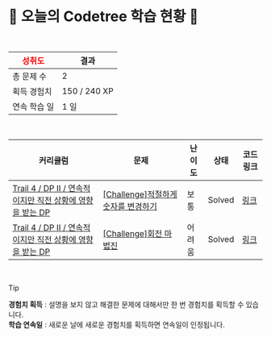 # 🌲 오늘의 Codetree 학습 현황 🌲

<br />

| <span style="color:red;display:block;text-align:center;"> **성취도**</span> | 결과 |
|---|---|
| 총 문제 수 | 2 |
| 획득 경험치 | 150 / 240 XP |
| 연속 학습 일 | 1 일 |

<br />

|커리큘럼|문제|난이도|상태|코드 링크|
|---|---|---|---|---|
|[Trail 4 / DP II / 연속적이지만 직전 상황에 영향을 받는 DP](https://www.codetree.ai/trail-info/intermediate-low/)|[[Challenge]적절하게 숫자를 변경하기](https://www.codetree.ai/trails/complete/curated-cards/challenge-change-number-properly/)|보통|Solved|[링크](https://github.com/Green-grape/codetree/blob/main/250601/%EC%A0%81%EC%A0%88%ED%95%98%EA%B2%8C%20%EC%88%AB%EC%9E%90%EB%A5%BC%20%EB%B3%80%EA%B2%BD%ED%95%98%EA%B8%B0/change-number-properly.py)|
|[Trail 4 / DP II / 연속적이지만 직전 상황에 영향을 받는 DP](https://www.codetree.ai/trail-info/intermediate-low/)|[[Challenge]회전 마법진](https://www.codetree.ai/trails/complete/curated-cards/challenge-rotation-magic-circle/)|어려움|Solved|[링크](https://github.com/Green-grape/codetree/blob/main/250601/%ED%9A%8C%EC%A0%84%20%EB%A7%88%EB%B2%95%EC%A7%84/rotation-magic-circle.py)|


<br />

> [!TIP]
> **경험치 획득** : 설명을 보지 않고 해결한 문제에 대해서만 한 번 경험치를 획득할 수 있습니다.  
> **학습 연속일** : 새로운 날에 새로운 경험치를 획득하면 연속일이 인정됩니다.

